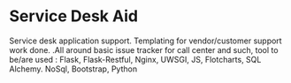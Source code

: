 Service Desk Aid
==============

Service desk application support. Templating for vendor/customer support work done. .All around basic issue tracker for call center and such, tool to be/are used : Flask, Flask-Restful, Nginx, UWSGI, JS, Flotcharts, SQL Alchemy. NoSql, Bootstrap, Python 
